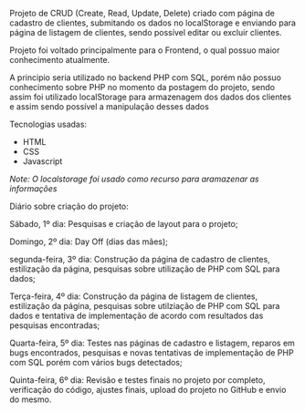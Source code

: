 Projeto de CRUD (Create, Read, Update, Delete) criado com página de cadastro de clientes, submitando os dados no localStorage e enviando para página de listagem de clientes, sendo possível editar ou excluir clientes.

Projeto foi voltado principalmente para o Frontend, o qual possuo maior conhecimento atualmente.

A principio seria utilizado no backend PHP com SQL, porém não possuo conhecimento sobre PHP no momento da postagem do projeto, sendo assim foi utilizado localStorage para armazenagem dos dados dos clientes e assim sendo possível a manipulação desses dados



Tecnologias usadas:
* HTML
* CSS
* Javascript

*Note: O localstorage foi usado como recurso para aramazenar as informações*

Diário sobre criação do projeto:

Sábado, 1º dia: Pesquisas e criação de layout para o projeto;

Domingo, 2º dia: Day Off (dias das mães);

segunda-feira, 3º dia: Construção da página de cadastro de clientes, estilização da página, pesquisas sobre utilização de PHP com SQL para dados;

Terça-feira, 4º dia: Construção da página de listagem de clientes, estilização da página, pesquisas sobre utilziação de PHP com SQL para dados e tentativa de implementação de acordo com resultados das pesquisas encontradas;

Quarta-feira, 5º dia: Testes nas páginas de cadastro e listagem, reparos em bugs encontrados, pesquisas e novas tentativas de implementação de PHP com SQL porém com vários bugs detectados;

Quinta-feira, 6º dia: Revisão e testes finais no projeto por completo, verificação do código, ajustes finais, upload do projeto no GitHub e envio do mesmo.


